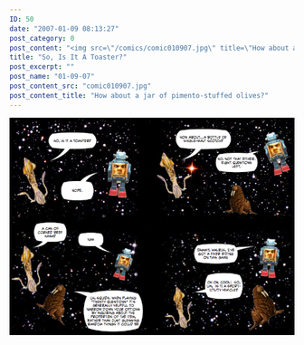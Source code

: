```yaml
---
ID: 50
date: "2007-01-09 08:13:27"
post_category: 0
post_content: "<img src=\"/comics/comic010907.jpg\" title=\"How about a jar of pimento-stuffed olives?\"/>"
title: "So, Is It A Toaster?"
post_excerpt: ""
post_name: "01-09-07"
post_content_src: "comic010907.jpg"
post_content_title: "How about a jar of pimento-stuffed olives?"
---
```



[![How about a jar of pimento-stuffed olives?](/comics-hi-res/comic010907.jpg)](/comics-hi-res/comic010907.jpg "How about a jar of pimento-stuffed olives?")
